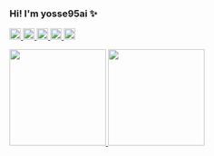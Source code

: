 ### Hi! I'm yosse95ai ✨

<p align="left">
  <a href="http://qiita.com/RoaaaA">
    <img height="20p" src="https://qiita-badge.apiapi.app/s/RoaaaA/posts.svg"/>
  </a>
  <a href="http://qiita.com/RoaaaA">
    <img height="20" src="https://qiita-badge.apiapi.app/s/RoaaaA/posts.svg" />
  </a>
  <a href="http://qiita.com/RoaaaA">
    <img height="20" src="https://qiita-badge.apiapi.app/s/RoaaaA/followers.svg"/>
  </a>
  <a href="https://github.com/yosse95ai">
    <img height="20" src="https://img.shields.io/github/followers/yosse95ai?label=follow&logo=github&style=flat" />
  </a>  
  <a href="http://twitter.com/yosse95ai">
    <img height="20" src="https://img.shields.io/twitter/follow/yosse95ai?label=Twitter&logo=twitter&style=flat" />
  </a>
</p>
<p align="left">
  <a href="https://github.com/yosse95ai">
    <img  height="170px" src="https://github-readme-stats.vercel.app/api/top-langs/?username=yosse95ai&layout=compact&theme=tokyonight"/>
  </a>
  <a href="https://github.com/yosse95ai">
    <img  height="170px" src="https://github-readme-stats.vercel.app/api?username=yosse95ai&count_private=true&show_icons=true&theme=tokyonight"/>
  </a>
</p>
